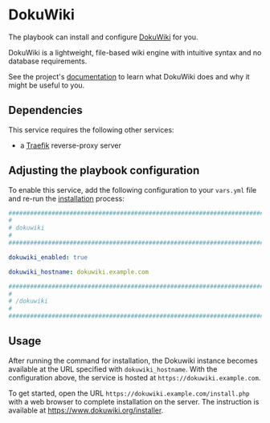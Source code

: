 <!--
SPDX-FileCopyrightText: 2024 shukon
SPDX-FileCopyrightText: 2025 Suguru Hirahara

SPDX-License-Identifier: AGPL-3.0-or-later
-->

# DokuWiki

The playbook can install and configure [DokuWiki](https://www.dokuwiki.org/dokuwiki) for you.

DokuWiki is a lightweight, file-based wiki engine with intuitive syntax and no database requirements.

See the project's [documentation](https://www.dokuwiki.org/manual) to learn what DokuWiki does and why it might be useful to you.

## Dependencies

This service requires the following other services:

- a [Traefik](traefik.md) reverse-proxy server

## Adjusting the playbook configuration

To enable this service, add the following configuration to your `vars.yml` file and re-run the [installation](../installing.md) process:

```yaml
########################################################################
#                                                                      #
# dokuwiki                                                             #
#                                                                      #
########################################################################

dokuwiki_enabled: true

dokuwiki_hostname: dokuwiki.example.com

########################################################################
#                                                                      #
# /dokuwiki                                                            #
#                                                                      #
########################################################################
```

## Usage

After running the command for installation, the Dokuwiki instance becomes available at the URL specified with `dokuwiki_hostname`. With the configuration above, the service is hosted at `https://dokuwiki.example.com`.

To get started, open the URL `https://dokuwiki.example.com/install.php` with a web browser to complete installation on the server. The instruction is available at <https://www.dokuwiki.org/installer>.
